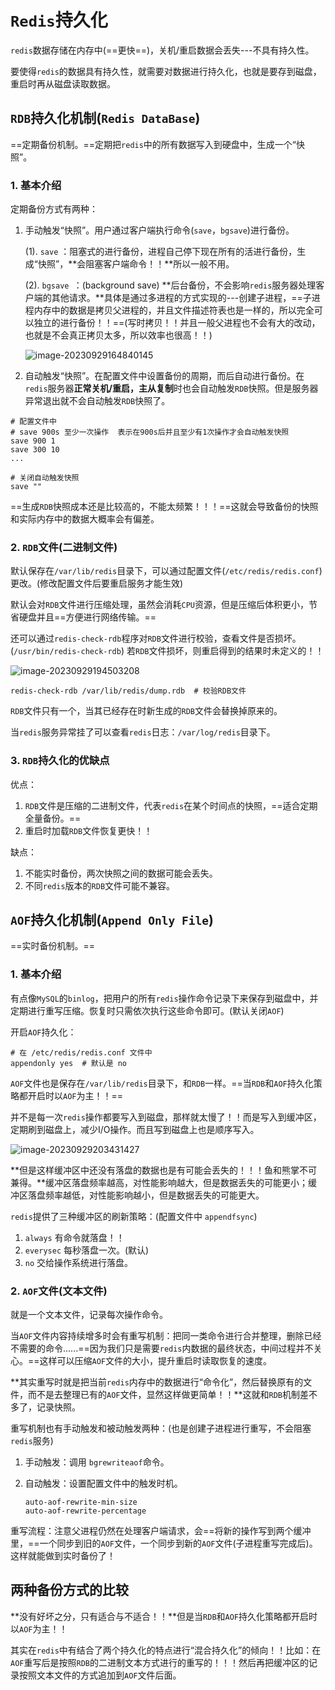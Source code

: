 # `Redis`持久化

`redis`数据存储在内存中(==更快==)，关机/重启数据会丢失---不具有持久性。

要使得`redis`的数据具有持久性，就需要对数据进行持久化，也就是要存到磁盘，重启时再从磁盘读取数据。

## `RDB`持久化机制(`Redis DataBase`)

==定期备份机制。==定期把`redis`中的所有数据写入到硬盘中，生成一个“快照”。

### 1. 基本介绍

定期备份方式有两种：

1. 手动触发“快照”。用户通过客户端执行命令(`save`，`bgsave`)进行备份。

   (1). `save` ：阻塞式的进行备份，进程自己停下现在所有的活进行备份，生成“快照”，**会阻塞客户端命令！！**所以一般不用。

   (2). `bgsave `：(background save) **后台备份，不会影响`redis`服务器处理客户端的其他请求。**具体是通过多进程的方式实现的---创建子进程，==子进程内存中的数据是拷贝父进程的，并且文件描述符表也是一样的，所以完全可以独立的进行备份！！==(写时拷贝！！并且一般父进程也不会有大的改动，也就是不会真正拷贝太多，所以效率也很高！！)

   ![image-20230929164840145](E:\Note\Redis\Redis持久化.assets\image-20230929164840145.png)

2. 自动触发“快照”。在配置文件中设置备份的周期，而后自动进行备份。在`redis`服务器**正常关机/重启，主从复制**时也会自动触发`RDB`快照。但是服务器异常退出就不会自动触发`RDB`快照了。

```shell
# 配置文件中
# save 900s 至少一次操作  表示在900s后并且至少有1次操作才会自动触发快照
save 900 1
save 300 10
...

# 关闭自动触发快照
save ""
```



==生成`RDB`快照成本还是比较高的，不能太频繁！！！==这就会导致备份的快照和实际内存中的数据大概率会有偏差。

### 2. `RDB`文件(二进制文件)

默认保存在`/var/lib/redis`目录下，可以通过配置文件(`/etc/redis/redis.conf`)更改。(修改配置文件后要重启服务才能生效)	

默认会对`RDB`文件进行压缩处理，虽然会消耗`CPU`资源，但是压缩后体积更小，节省硬盘并且==方便进行网络传输。==

还可以通过`redis-check-rdb`程序对`RDB`文件进行校验，查看文件是否损坏。(`/usr/bin/redis-check-rdb`) 若`RDB`文件损坏，则重启得到的结果时未定义的！！

![image-20230929194503208](E:\Note\Redis\Redis持久化.assets\image-20230929194503208.png)

```shell
redis-check-rdb /var/lib/redis/dump.rdb  # 校验RDB文件
```

`RDB`文件只有一个，当其已经存在时新生成的`RDB`文件会替换掉原来的。

当`redis`服务异常挂了可以查看`redis`日志：`/var/log/redis`目录下。

### 3. `RDB`持久化的优缺点

优点：

1. `RDB`文件是压缩的二进制文件，代表`redis`在某个时间点的快照，==适合定期全量备份。==
2. 重启时加载`RDB`文件恢复更快！！

缺点：

1. 不能实时备份，两次快照之间的数据可能会丢失。
2. 不同`redis`版本的`RDB`文件可能不兼容。

## `AOF`持久化机制(`Append Only File`)

==实时备份机制。==

### 1. 基本介绍

有点像`MySQL`的`binlog`，把用户的所有`redis`操作命令记录下来保存到磁盘中，并定期进行重写压缩。恢复时只需依次执行这些命令即可。(默认关闭`AOF`)

开启`AOF`持久化：

```shell
# 在 /etc/redis/redis.conf 文件中
appendonly yes  # 默认是 no
```

`AOF`文件也是保存在`/var/lib/redis`目录下，和`RDB`一样。==当`RDB`和`AOF`持久化策略都开启时以`AOF`为主！！==

并不是每一次`redis`操作都要写入到磁盘，那样就太慢了！！而是写入到缓冲区，定期刷到磁盘上，减少I/O操作。而且写到磁盘上也是顺序写入。

![image-20230929203431427](E:\Note\Redis\Redis持久化.assets\image-20230929203431427.png)

**但是这样缓冲区中还没有落盘的数据也是有可能会丢失的！！！鱼和熊掌不可兼得。**缓冲区落盘频率越高，对性能影响越大，但是数据丢失的可能更小；缓冲区落盘频率越低，对性能影响越小，但是数据丢失的可能更大。

`redis`提供了三种缓冲区的刷新策略：(配置文件中 `appendfsync`)

1. `always` 有命令就落盘！！
2. `everysec` 每秒落盘一次。(默认)
3. `no` 交给操作系统进行落盘。

 ### 2. `AOF`文件(文本文件)

就是一个文本文件，记录每次操作命令。

当`AOF`文件内容持续增多时会有重写机制：把同一类命令进行合并整理，删除已经不需要的命令......==因为我们只是需要`redis`内数据的最终状态，中间过程并不关心。==这样可以压缩`AOF`文件的大小，提升重启时读取恢复的速度。

**其实重写时就是把当前`redis`内存中的数据进行“命令化”，然后替换原有的文件，而不是去整理已有的`AOF`文件，显然这样做更简单！！**这就和`RDB`机制差不多了，记录快照。

重写机制也有手动触发和被动触发两种：(也是创建子进程进行重写，不会阻塞`redis`服务)

1. 手动触发：调用 `bgrewriteaof`命令。

2. 自动触发：设置配置文件中的触发时机。

   ```shell 
   auto-aof-rewrite-min-size
   auto-aof-rewrite-percentage
   ```

重写流程：注意父进程仍然在处理客户端请求，会==将新的操作写到两个缓冲里，==一个同步到旧的`AOF`文件，一个同步到新的`AOF`文件(子进程重写完成后)。这样就能做到实时备份了！

## 两种备份方式的比较

**没有好坏之分，只有适合与不适合！！**但是当`RDB`和`AOF`持久化策略都开启时以`AOF`为主！！

其实在`redis`中有结合了两个持久化的特点进行“混合持久化”的倾向！！比如：在`AOF`重写后是按照`RDB`的二进制文本方式进行的重写的！！！然后再把缓冲区的记录按照文本文件的方式追加到`AOF`文件后面。

